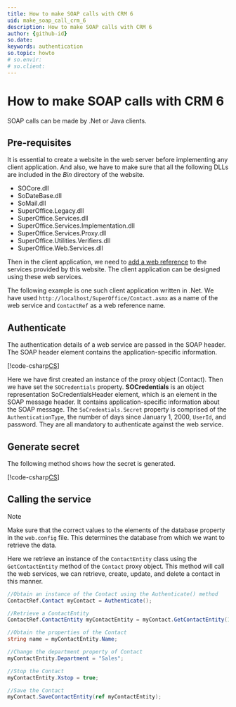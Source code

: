 ```yaml
---
title: How to make SOAP calls with CRM 6
uid: make_soap_call_crm_6
description: How to make SOAP calls with CRM 6
author: {github-id}
so.date:
keywords: authentication
so.topic: howto
# so.envir:
# so.client:
---
```


# How to make SOAP calls with CRM 6

SOAP calls can be made by .Net or Java clients.

## Pre-requisites

It is essential to create a website in the web server before implementing any client application. And also, we have to make sure that all the following DLLs are included in the *Bin* directory of the website.

* SOCore.dll
* SoDateBase.dll
* SoMail.dll
* SuperOffice.Legacy.dll
* SuperOffice.Services.dll
* SuperOffice.Services.Implementation.dll
* SuperOffice.Services.Proxy.dll
* SuperOffice.Utilities.Verifiers.dll
* SuperOffice.Web.Services.dll

Then in the client application, we need to [add a web reference][1] to the services provided by this website. The client application can be designed using these web services.

The following example is one such client application written in .Net. We have
used `http://localhost/SuperOffice/Contact.asmx` as a name of the web service and `ContactRef` as a web reference name.

## Authenticate

The authentication details of a web service are passed in the SOAP header. The SOAP header element contains the application-specific information.

[!code-csharp[CS](includes/servicestest1-crm6.cs)]

Here we have first created an instance of the proxy object (Contact). Then we have set the `SOCredentials` property. **SOCredentials** is an object representation SoCredentialsHeader element, which is an element in the SOAP message header. It contains application-specific information about the SOAP message. The `SoCredentials.Secret` property is comprised of the `AuthenticationType`, the number of days since January 1, 2000, `UserId`, and password. They are all mandatory to authenticate against the web service.

## Generate secret

The following method shows how the secret is generated.

[!code-csharp[CS](../../authentication/includes/calculatecredentialssecret.cs)]

## Calling the service

> [!NOTE]
> Make sure that the correct values to the elements of the database property in the `web.config` file. This determines the database from which we want to retrieve the data.

Here we retrieve an instance of the `ContactEntity` class using the `GetContactEntity` method of the `Contact` proxy object. This method will call the web services, we can retrieve, create, update, and delete a contact in this manner.

```csharp
//Obtain an instance of the Contact using the Authenticate() method
ContactRef.Contact myContact = Authenticate();

//Retrieve a ContactEntity
ContactRef.ContactEntity myContactEntity = myContact.GetContactEntity(15);

//Obtain the properties of the Contact
string name = myContactEntity.Name;

//Change the department property of Contact
myContactEntity.Department = "Sales";

//Stop the Contact
myContactEntity.Xstop = true;

//Save the Contact
myContact.SaveContactEntity(ref myContactEntity);
```

<!-- Referenced links -->
[1]: ../call-ws-from-dotnet-std-tools/add-web-reference.md
